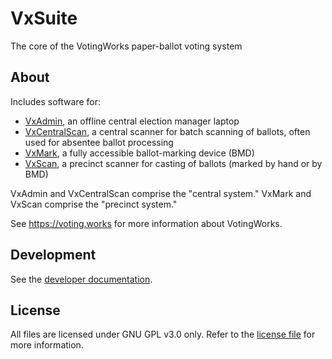 # VxSuite

The core of the VotingWorks paper-ballot voting system

## About

Includes software for:

- [VxAdmin](./apps/admin/frontend), an offline central election manager laptop
- [VxCentralScan](./apps/central-scan/frontend), a central scanner for batch
  scanning of ballots, often used for absentee ballot processing
- [VxMark](./apps/mark-scan/frontend), a fully accessible ballot-marking device
  (BMD)
- [VxScan](./apps/scan/frontend), a precinct scanner for casting of ballots
  (marked by hand or by BMD)

VxAdmin and VxCentralScan comprise the "central system." VxMark and VxScan
comprise the "precinct system."

See https://voting.works for more information about VotingWorks.

## Development

See the [developer documentation](./docs/development.md).

## License

All files are licensed under GNU GPL v3.0 only. Refer to the
[license file](./LICENSE) for more information.
